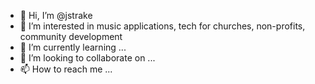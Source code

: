 - 👋 Hi, I’m @jstrake
- 👀 I’m interested in music applications, tech for churches, non-profits, community development
- 🌱 I’m currently learning ...
- 💞️ I’m looking to collaborate on ...
- 📫 How to reach me ...

<!---
jstrake/jstrake is a ✨ special ✨ repository because its `README.md` (this file) appears on your GitHub profile.
You can click the Preview link to take a look at your changes.
--->
